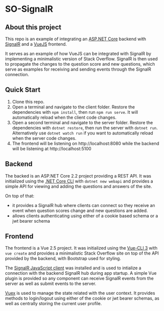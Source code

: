 # SO-SignalR

## About this project
This repo is an example of integrating an [ASP.NET Core](https://docs.microsoft.com/en-us/aspnet/core/?view=aspnetcore-2.2) backend with [SignalR](https://docs.microsoft.com/en-us/aspnet/core/signalr/introduction?view=aspnetcore-2.2) and a [VueJS](https://vuejs.org/) frontend.

It serves as an example of how VueJS can be integrated with SignalR by implementing a minimalistic version of Stack Overflow. SignalR is then used to propagate the changes to the question score and new questions, which serve as examples for receiving and sending events through the SignalR connection.

## Quick Start
1. Clone this repo.
1. Open a terminal and navigate to the client folder. Restore the dependencies with `npm install`, then run `npm run serve`. It will automatically reload when the client code changes.
1. Open a second terminal and navigate to the server folder. Restore the dependencies with `dotnet restore`, then run the server with `dotnet run`. Alternatively use `dotnet watch run` if you want to automatically reload when the server code changes.
1. The frontend will be listening on http://localhost:8080 while the backend will be listening at http://localhost:5100

## Backend
The backed is an ASP.NET Core 2.2 project providing a REST API. It was initialized using the [.NET Core CLI](https://docs.microsoft.com/en-us/dotnet/core/tools/?tabs=netcore2x) with `dotnet new webapi` and provides a simple API for viewing and adding the questions and answers of the site.

On top of that:
- it provides a SignalR hub where clients can connect so they receive an event when question scores change and new questions are added.
- allows clients authenticating using either of a cookie based schema or a jwt bearer schema

## Frontend
The frontend is a Vue 2.5 project. It was initialized using the [Vue-CLI 3](https://cli.vuejs.org/) with `vue create` and provides a minimalistic Stack Overflow site on top of the API provided by the backend, with Bootstrap used for styling.

The [SignalR JavaScript client](https://docs.microsoft.com/en-us/aspnet/core/signalr/javascript-client?view=aspnetcore-2.2) was installed and is used to intialize a connection with the backend SignalR hub during app startup. A simple Vue plugin is provided so any component can receive SignalR events from the server as well as submit events to the server.

[Vuex](https://vuex.vuejs.org/) is used to manage the state related with the user context. It provides methods to login/logout using either of the cookie or jwt bearer schemas, as well as centrally storing the current user profile.

